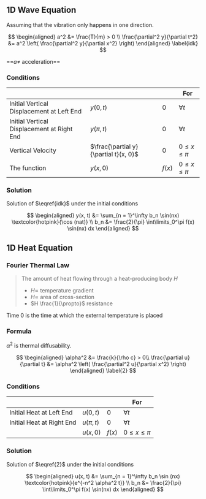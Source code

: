 ## 1D Wave Equation

Assuming that the vibration only happens in one direction.

$$
\begin{aligned}
a^2 &= \frac{T}{m} > 0 \\
\frac{\partial^2 y}{\partial t^2} &=
a^2 \left(
	\frac{\partial^2 y}{\partial x^2}
\right)
\end{aligned}
\label{idk}
$$

==$a \ne$ acceleration==

### Conditions

|                                            |                                       |        | For               |
| ------------------------------------------ | ------------------------------------- | ------ | ----------------- |
| Initial Vertical Displacement at Left End  | $y(0, t)$                             | $0$    | $\forall t$       |
| Initial Vertical Displacement at Right End | $y(\pi, t)$                           | $0$    | $\forall t$       |
| Vertical Velocity                          | $\frac{\partial y}{\partial t}(x, 0)$ | $0$    | $0 \le x \le \pi$ |
| The function                               | $y(x, 0)$                             | $f(x)$ | $0 \le x \le \pi$ |

### Solution

Solution of $\eqref{idk}$ under the initial conditions

$$
\begin{aligned}
y(x, t)
&= \sum_{n = 1}^\infty
b_n
\sin(nx)
\textcolor{hotpink}{\cos (nat)} \\
b_n &= \frac{2}{\pi} \int\limits_0^\pi f(x) \sin(nx) dx
\end{aligned}
$$

## 1D Heat Equation

### Fourier Thermal Law

> The amount of heat flowing through a heat-producing body $H$
>
> - $H \propto$ temperature gradient
> - $H \propto$ area of cross-section
> - $H \frac{1}{\propto}$ resistance

Time 0 is the time at which the external temperature is placed

### Formula

$\alpha^2$ is thermal diffusability.

$$
\begin{aligned}
\alpha^2
&= \frac{k}{\rho c} > 0\\
\frac{\partial u}{\partial t}
&=
\alpha^2 \left( \frac{\partial^2 u}{\partial x^2} \right)
\end{aligned}
\label{2}
$$

### Conditions

|                           |             |        | For               |
| ------------------------- | ----------- | ------ | ----------------- |
| Initial Heat at Left End  | $u(0, t)$   | 0      | $\forall t$       |
| Initial Heat at Right End | $u(\pi, t)$ | 0      | $\forall t$       |
|                           | $u(x, 0)$   | $f(x)$ | $0 \le x \le \pi$ |

### Solution

Solution of $\eqref{2}$ under the initial conditions

$$
\begin{aligned}
u(x, t)
&= \sum_{n = 1}^\infty
b_n
\sin (nx)
\textcolor{hotpink}{e^{-n^2 \alpha^2 t}} \\
b_n &= \frac{2}{\pi} \int\limits_0^\pi f(x) \sin(nx) dx
\end{aligned}
$$

